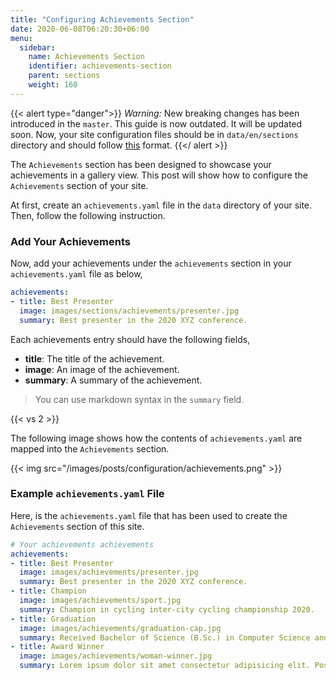 ```yaml
---
title: "Configuring Achievements Section"
date: 2020-06-08T06:20:30+06:00
menu:
  sidebar:
    name: Achievements Section
    identifier: achievements-section
    parent: sections
    weight: 160
---
```


{{< alert type="danger">}}
 *Warning:* New breaking changes has been introduced in the `master`. This guide is now outdated. It will be updated soon. Now, your site configuration files should be in `data/en/sections` directory and should follow [this](https://github.com/hugo-toha/hugo-toha.github.io/tree/master/data/en/sections) format.
{{</ alert >}}

The `Achievements` section has been designed to showcase your achievements in a gallery view. This post will show how to configure the `Achievements` section of your site.

At first,  create an `achievements.yaml` file in the `data` directory of your site. Then, follow the following instruction.

### Add Your Achievements

Now, add your achievements under the `achievements` section in your `achievements.yaml` file as below,

```yaml
achievements:
- title: Best Presenter
  image: images/sections/achievements/presenter.jpg
  summary: Best presenter in the 2020 XYZ conference.
```

Each achievements  entry should have the following fields,

- **title**: The title of the achievement.
- **image**: An image of the achievement.
- **summary**: A summary of the achievement.

>You can use markdown syntax in the `summary` field.

{{< vs 2 >}}

The following image shows how the contents of `achievements.yaml` are mapped into the `Achievements` section.

{{< img src="/images/posts/configuration/achievements.png" >}}

### Example `achievements.yaml` File

Here, is the `achievements.yaml` file that has been used to create the `Achievements` section of this site.

```yaml
# Your achievements achievements
achievements:
- title: Best Presenter
  image: images/achievements/presenter.jpg
  summary: Best presenter in the 2020 XYZ conference.
- title: Champion
  image: images/achievements/sport.jpg
  summary: Champion in cycling inter-city cycling championship 2020.
- title: Graduation
  image: images/achievements/graduation-cap.jpg
  summary: Received Bachelor of Science (B.Sc.) in Computer Science and Engineer from XYZ University.
- title: Award Winner
  image: images/achievements/woman-winner.jpg
  summary: Lorem ipsum dolor sit amet consectetur adipisicing elit. Possimus architecto minus facere vero?
```
